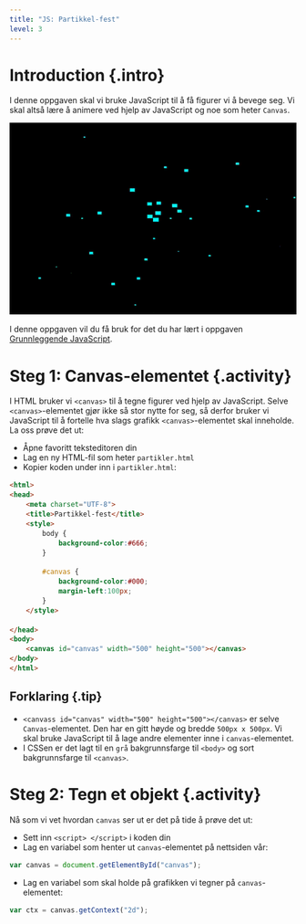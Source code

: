 ```yaml
---
title: "JS: Partikkel-fest"
level: 3
---
```


# Introduction {.intro}
I denne oppgaven skal vi bruke JavaScript til å få figurer vi å bevege seg. Vi skal altså lære å animere ved hjelp av JavaScript og noe som heter `Canvas`. 

![gif](ressurser/out.gif)

I denne oppgaven vil du få bruk for det du har lært i oppgaven [Grunnleggende JavaScript](../grunnleggene_js/grunnleggende_js.html). 

# Steg 1: Canvas-elementet {.activity}
I HTML bruker vi `<canvas>` til å tegne figurer ved hjelp av JavaScript. Selve `<canvas>`-elementet gjør ikke så stor nytte for seg, så derfor bruker vi JavaScript til å fortelle hva slags grafikk `<canvas>`-elementet skal inneholde. La oss prøve det ut:

+ Åpne favoritt teksteditoren din
+ Lag en ny HTML-fil som heter `partikler.html`
+ Kopier koden under inn i `partikler.html`:

```html
<html>
<head>
    <meta charset="UTF-8">
    <title>Partikkel-fest</title>
    <style>
        body {
            background-color:#666;
        }

        #canvas {
            background-color:#000;
            margin-left:100px;
        }
    </style>

</head>
<body>
    <canvas id="canvas" width="500" height="500"></canvas>
</body>
</html>

```

## Forklaring {.tip}
+ `<canvass id="canvas" width="500" height="500"></canvas>` er selve `Canvas`-elementet. Den har en gitt høyde og bredde `500px x 500px`. Vi skal bruke JavaScript til å lage andre elementer inne i `canvas`-elementet. 
+ I CSSen er det lagt til en `grå` bakgrunnsfarge til `<body>` og sort bakgrunnsfarge til `<canvas>`. 
##

# Steg 2: Tegn et objekt {.activity}
Nå som vi vet hvordan `canvas` ser ut er det på tide å prøve det ut:

+ Sett inn `<script> </script>` i koden din
+ Lag en variabel som henter ut `canvas`-elementet på nettsiden vår:
```js
var canvas = document.getElementById("canvas");
```
+ Lag en variabel som skal holde på grafikken vi tegner på `canvas`-elementet:
```js
var ctx = canvas.getContext("2d");
```


